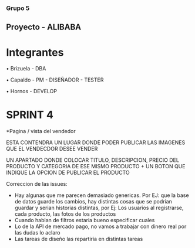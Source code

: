 ### Grupo 5

## Proyecto -  ALIBABA

# Integrantes 

• Brizuela - DBA

• Capaldo - PM - DISEÑADOR - TESTER

• Hornos - DEVELOP


# SPRINT 4

*Pagina / vista del vendedor

ESTA CONTENDRA UN LUGAR DONDE PODER PUBLICAR LAS IMAGENES QUE EL VENDECDOR DESEE VENDER

UN APARTADO DONDE COLOCAR TITULO, DESCRIPCION, PRECIO DEL PRODUCTO Y CATEGORIA DE ESE MISMO PRODUCTO + UN BOTON QUE INDIQUE LA OPCION DE PUBLICAR EL PRODUCTO


Correccion de las issues:

* Hay algunas que me parecen demasiado genericas. Por EJ: que la base de datos guarde los cambios, hay distintas cosas que se podrian guardar y serian historias distintas, por Ej: Los usuarios al registrarse, cada producto, las fotos de los productos
* Cuando hablan de filtros estaria bueno especificar cuales
* Lo de la API de mercado pago, no vamos a trabajar con dinero real por las dudas lo aclaro
* Las tareas de diseño las repartiria en distintas tareas 



